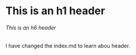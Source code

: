 # This is an h1 header
###### This is an h6 header

I have changed the index.md to learn abou header. 
